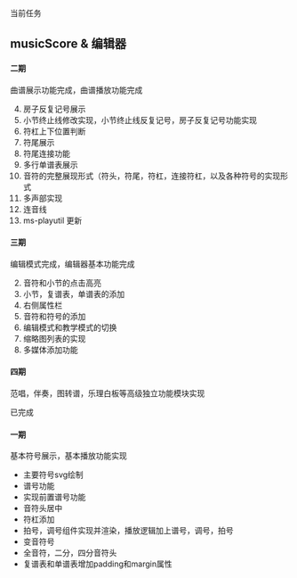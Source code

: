 当前任务

## musicScore & 编辑器

#### 二期

曲谱展示功能完成，曲谱播放功能完成

4. 房子反复记号展示
5. 小节终止线修改实现，小节终止线反复记号，房子反复记号功能实现
6. 符杠上下位置判断
4. 符尾展示
5. 符尾连接功能
6. 多行单谱表展示
1. 音符的完整展现形式（符头，符尾，符杠，连接符杠，以及各种符号的实现形式
2. 多声部实现
3. 连音线
4. ms-playutil 更新

#### 三期

编辑模式完成，编辑器基本功能完成

2. 音符和小节的点击高亮
3. 小节，复谱表，单谱表的添加
4. 右侧属性栏
5. 音符和符号的添加
6. 编辑模式和教学模式的切换
7. 缩略图列表的实现
8. 多媒体添加功能

#### 四期

范唱，伴奏，图转谱，乐理白板等高级独立功能模块实现

已完成

#### 一期

基本符号展示，基本播放功能实现

+ 主要符号svg绘制
+ 谱号功能
+ 实现前置谱号功能
+ 音符头居中
+ 符杠添加
+ 拍号，调号组件实现并渲染，播放逻辑加上谱号，调号，拍号
+ 变音符号
+ 全音符，二分，四分音符头
+ 复谱表和单谱表增加padding和margin属性
